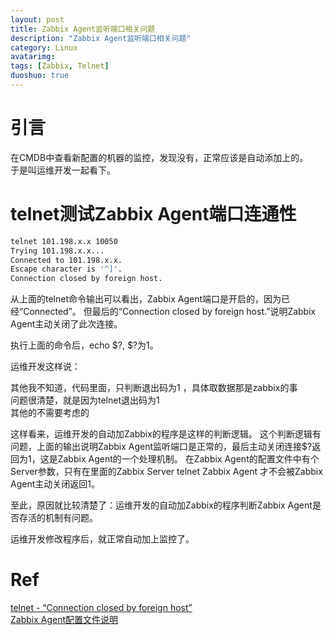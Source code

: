 ```yaml
---
layout: post
title: Zabbix Agent监听端口相关问题
description: "Zabbix Agent监听端口相关问题"
category: Linux
avatarimg: 
tags: [Zabbix, Telnet]
duoshuo: true
---
```


# 引言
在CMDB中查看新配置的机器的监控，发现没有，正常应该是自动添加上的。  
于是叫运维开发一起看下。

# telnet测试Zabbix Agent端口连通性

```bash
telnet 101.198.x.x 10050
Trying 101.198.x.x...
Connected to 101.198.x.x.
Escape character is '^]'.
Connection closed by foreign host.
```    

从上面的telnet命令输出可以看出，Zabbix Agent端口是开启的，因为已经“Connected”。
但最后的“Connection closed by foreign host.”说明Zabbix Agent主动关闭了此次连接。


执行上面的命令后，echo $?, $?为1。

运维开发这样说：
>
其他我不知道，代码里面，只判断退出码为1  ，具体取数据那是zabbix的事  
问题很清楚，就是因为telnet退出码为1  
其他的不需要考虑的  

这样看来，运维开发的自动加Zabbix的程序是这样的判断逻辑。
这个判断逻辑有问题，上面的输出说明Zabbix Agent监听端口是正常的，最后主动关闭连接$?返回为1，这是Zabbix Agent的一个处理机制。
在Zabbix Agent的配置文件中有个Server参数，只有在里面的Zabbix Server telnet Zabbix Agent 才不会被Zabbix Agent主动关闭返回1。

至此，原因就比较清楚了：运维开发的自动加Zabbix的程序判断Zabbix Agent是否存活的机制有问题。

运维开发修改程序后，就正常自动加上监控了。

# Ref
[telnet - “Connection closed by foreign host”](http://unix.stackexchange.com/questions/213364/telnet-connection-closed-by-foreign-host)  
[Zabbix Agent配置文件说明](http://jaminzhang.github.io/linux/zabbix-agentd-config/)  








